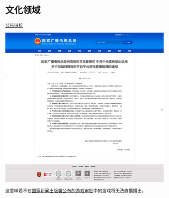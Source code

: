 # 文化领域

[公告链接](http://www.nrta.gov.cn/art/2022/4/15/art_113_60105.html)

![Screenshot 2022-04-15 at 17-17-24 国家广播电视总局 公告公示 国家广播电视总局网络视听节目管理司 中共中央宣传部出版局关于加强网络视听节目平台游戏直播管理的通知](imgs/文化管控.png)

这意味着不在[国家新闻出版署公布的游戏审批](https://www.nppa.gov.cn/nppa/channels/317.shtml)中的游戏将无法直播播出。
